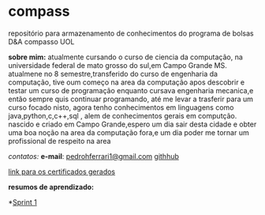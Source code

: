 # compass
repositório para armazenamento de conhecimentos do programa de bolsas D&amp;A compasso UOL

__sobre mim:__  atualmente cursando o curso de ciencia da computação, na universidade federal de mato grosso do sul,em Campo Grande MS.
                atualmene no 8 semestre,transferido do curso de engenharia da computação, tive oum começo na area da computação apos descobrir e testar um curso de programação enquanto cursava engenharia mecanica,e então sempre quis continuar programando, até me levar a trasferir para um curso focado nisto, agora tenho conhecimentos em linguagens como java,python,c,c++,sql , alem de conhecimentos gerais em computção.
                nascido e criado em Campo Grande,espero um dia sair desta cidade e obter uma boa noção na area da computação fora,e um dia poder me tornar um profissional de respeito na area

*_contatos:_* __e-mail__: pedrohferrari1@gmail.com
              [githhub](https://github.com/pedroferrari27)

[link para os certificados gerados](https://github.com/pedroferrari27/compass/tree/main/certificados_completo)

__resumos de aprendizado:__

*[Sprint 1](https://github.com/pedroferrari27/compass/tree/main/sprint_1/resumos)